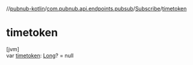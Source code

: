 //[pubnub-kotlin](../../../index.md)/[com.pubnub.api.endpoints.pubsub](../index.md)/[Subscribe](index.md)/[timetoken](timetoken.md)

# timetoken

[jvm]\
var [timetoken](timetoken.md): [Long](https://kotlinlang.org/api/latest/jvm/stdlib/kotlin/-long/index.html)? = null

